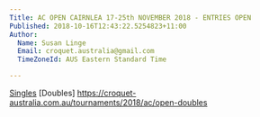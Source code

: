 ```yaml
---
Title: AC OPEN CAIRNLEA 17-25th NOVEMBER 2018 - ENTRIES OPEN
Published: 2018-10-16T12:43:22.5254823+11:00
Author:
  Name: Susan Linge
  Email: croquet.australia@gmail.com
  TimeZoneId: AUS Eastern Standard Time

---
```

[Singles](https://croquet-australia.com.au/tournaments/2018/ac/open-singles)
[Doubles] https://croquet-australia.com.au/tournaments/2018/ac/open-doubles